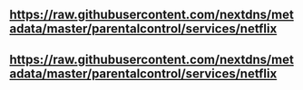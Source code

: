 ## https://raw.githubusercontent.com/nextdns/metadata/master/parentalcontrol/services/netflix
## https://raw.githubusercontent.com/nextdns/metadata/master/parentalcontrol/services/netflix
